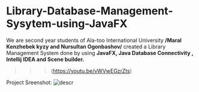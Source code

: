 # Library-Database-Management-Sysytem-using-JavaFX
We are second year students of Ala-too International University
__/Maral Kenzhebek kyzy and Nursultan Ogonbashov/__
created a  Library Management System done by using __JavaFX, Java Database Connectivity , Intellij IDEA and Scene builder.__
>>>(https://youtu.be/vWVwEGzrZts)
>
Project Sreenshot:
![descr](https://imgur.com/7D3SuQA.jpg)
